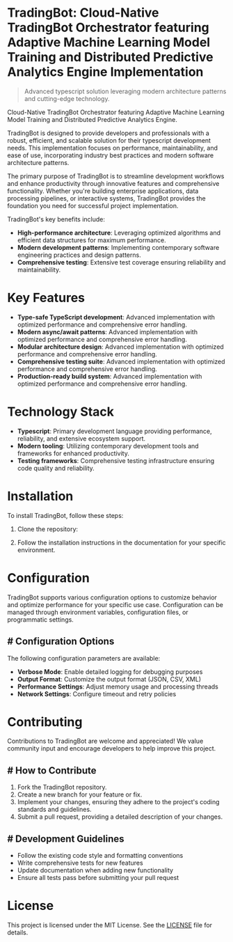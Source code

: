 <!-- fallback_TradingBot_20251028201911_21614 -->

# TradingBot: Cloud-Native TradingBot Orchestrator featuring Adaptive Machine Learning Model Training and Distributed Predictive Analytics Engine Implementation
> Advanced typescript solution leveraging modern architecture patterns and cutting-edge technology.

Cloud-Native TradingBot Orchestrator featuring Adaptive Machine Learning Model Training and Distributed Predictive Analytics Engine.

TradingBot is designed to provide developers and professionals with a robust, efficient, and scalable solution for their typescript development needs. This implementation focuses on performance, maintainability, and ease of use, incorporating industry best practices and modern software architecture patterns.

The primary purpose of TradingBot is to streamline development workflows and enhance productivity through innovative features and comprehensive functionality. Whether you're building enterprise applications, data processing pipelines, or interactive systems, TradingBot provides the foundation you need for successful project implementation.

TradingBot's key benefits include:

* **High-performance architecture**: Leveraging optimized algorithms and efficient data structures for maximum performance.
* **Modern development patterns**: Implementing contemporary software engineering practices and design patterns.
* **Comprehensive testing**: Extensive test coverage ensuring reliability and maintainability.

# Key Features

* **Type-safe TypeScript development**: Advanced implementation with optimized performance and comprehensive error handling.
* **Modern async/await patterns**: Advanced implementation with optimized performance and comprehensive error handling.
* **Modular architecture design**: Advanced implementation with optimized performance and comprehensive error handling.
* **Comprehensive testing suite**: Advanced implementation with optimized performance and comprehensive error handling.
* **Production-ready build system**: Advanced implementation with optimized performance and comprehensive error handling.

# Technology Stack

* **Typescript**: Primary development language providing performance, reliability, and extensive ecosystem support.
* **Modern tooling**: Utilizing contemporary development tools and frameworks for enhanced productivity.
* **Testing frameworks**: Comprehensive testing infrastructure ensuring code quality and reliability.

# Installation

To install TradingBot, follow these steps:

1. Clone the repository:


2. Follow the installation instructions in the documentation for your specific environment.

# Configuration

TradingBot supports various configuration options to customize behavior and optimize performance for your specific use case. Configuration can be managed through environment variables, configuration files, or programmatic settings.

## # Configuration Options

The following configuration parameters are available:

* **Verbose Mode**: Enable detailed logging for debugging purposes
* **Output Format**: Customize the output format (JSON, CSV, XML)
* **Performance Settings**: Adjust memory usage and processing threads
* **Network Settings**: Configure timeout and retry policies

# Contributing

Contributions to TradingBot are welcome and appreciated! We value community input and encourage developers to help improve this project.

## # How to Contribute

1. Fork the TradingBot repository.
2. Create a new branch for your feature or fix.
3. Implement your changes, ensuring they adhere to the project's coding standards and guidelines.
4. Submit a pull request, providing a detailed description of your changes.

## # Development Guidelines

* Follow the existing code style and formatting conventions
* Write comprehensive tests for new features
* Update documentation when adding new functionality
* Ensure all tests pass before submitting your pull request

# License

This project is licensed under the MIT License. See the [LICENSE](https://github.com/JoseMariaAlarconArenas/TradingBot/blob/main/LICENSE) file for details.
